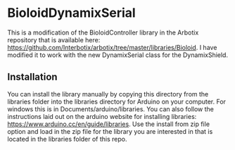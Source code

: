 # BioloidDynamixSerial
This is a modification of the BioloidController library in the Arbotix repository that is available here:
https://github.com/Interbotix/arbotix/tree/master/libraries/Bioloid. I have modified it to work with the new DynamixSerial class for the DynamixShield. 

## Installation

You can install the library manually by copying this directory from the libraries folder into the libraries directory 
for Arduino on your computer. For windows this is in Documents/arduino/libraries. You can also follow the instructions
laid out on the arduino website for installing libraries: https://www.arduino.cc/en/guide/libraries. Use the install
from zip file option and load in the zip file for the library you are interested in that is located in the libraries
folder of this repo. 